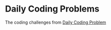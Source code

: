 # Daily Coding Problems

The coding challenges from [Daily Coding Problem](https://dailycodingproblem.com/)
